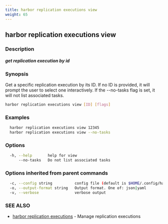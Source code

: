 ```yaml
---
title: harbor replication executions view
weight: 65
---
```

## harbor replication executions view

### Description

##### get replication execution by id

### Synopsis

Get a specific replication execution by its ID. If no ID is provided, it will prompt the user to select one interactively. If the --no-tasks flag is set, it will not list associated tasks.

```sh
harbor replication executions view [ID] [flags]
```

### Examples

```sh
  harbor replication executions view 12345
  harbor replication executions view --no-tasks
```

### Options

```sh
  -h, --help       help for view
      --no-tasks   Do not list associated tasks
```

### Options inherited from parent commands

```sh
  -c, --config string          config file (default is $HOME/.config/harbor-cli/config.yaml)
  -o, --output-format string   Output format. One of: json|yaml
  -v, --verbose                verbose output
```

### SEE ALSO

* [harbor replication executions](harbor-replication-executions.md)	 - Manage replication executions


